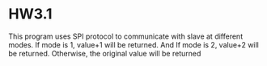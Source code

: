 # HW3.1
This program uses SPI protocol to communicate with slave at different modes.
If mode is 1, value+1 will be returned. And If mode is 2, value+2 will be returned. Otherwise, the original value will be returned

